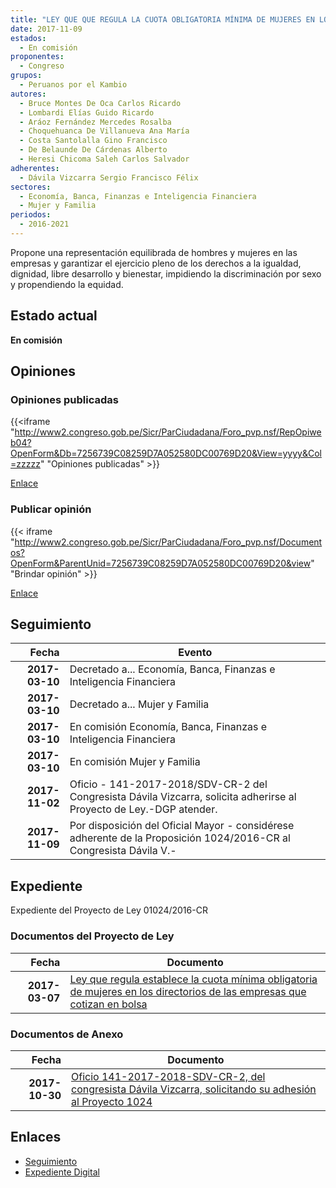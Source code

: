 ```yaml
---
title: "LEY QUE QUE REGULA LA CUOTA OBLIGATORIA MÍNIMA DE MUJERES EN LOS DIRECTORIOS DE LAS EMPRESAS QUE COTIZAN EN LA BOLSA"
date: 2017-11-09
estados: 
  - En comisión
proponentes: 
  - Congreso
grupos: 
  - Peruanos por el Kambio
autores: 
  - Bruce Montes De Oca Carlos Ricardo
  - Lombardi Elías Guido Ricardo
  - Aráoz Fernández Mercedes Rosalba
  - Choquehuanca De Villanueva Ana María
  - Costa Santolalla Gino Francisco
  - De Belaunde De Cárdenas Alberto
  - Heresi Chicoma Saleh Carlos Salvador
adherentes: 
  - Dávila Vizcarra Sergio Francisco Félix
sectores: 
  - Economía, Banca, Finanzas e Inteligencia Financiera
  - Mujer y Familia
periodos: 
  - 2016-2021
---
```


Propone una representación equilibrada de hombres y mujeres en las empresas y garantizar el ejercicio pleno de los derechos a la igualdad, dignidad, libre desarrollo y bienestar, impidiendo la discriminación por sexo y propendiendo la equidad.


## Estado actual

**En comisión**

## Opiniones

### Opiniones publicadas

{{<iframe "http://www2.congreso.gob.pe/Sicr/ParCiudadana/Foro_pvp.nsf/RepOpiweb04?OpenForm&Db=7256739C08259D7A052580DC00769D20&View=yyyy&Col=zzzzz" "Opiniones publicadas" >}}

[Enlace](http://www2.congreso.gob.pe/Sicr/ParCiudadana/Foro_pvp.nsf/RepOpiweb04?OpenForm&Db=7256739C08259D7A052580DC00769D20&View=yyyy&Col=zzzzz)
### Publicar opinión

{{< iframe "http://www2.congreso.gob.pe/Sicr/ParCiudadana/Foro_pvp.nsf/Documentos?OpenForm&ParentUnid=7256739C08259D7A052580DC00769D20&view" "Brindar opinión" >}}

[Enlace](http://www2.congreso.gob.pe/Sicr/ParCiudadana/Foro_pvp.nsf/Documentos?OpenForm&ParentUnid=7256739C08259D7A052580DC00769D20&view)

## Seguimiento

| Fecha | Evento |
|------:|--------|
| **2017-03-10** | Decretado a... Economía, Banca, Finanzas e Inteligencia Financiera|
| **2017-03-10** | Decretado a... Mujer y Familia|
| **2017-03-10** | En comisión Economía, Banca, Finanzas e Inteligencia Financiera|
| **2017-03-10** | En comisión Mujer y Familia|
| **2017-11-02** | Oficio - 141-2017-2018/SDV-CR-2 del Congresista Dávila Vizcarra, solicita adherirse al Proyecto de Ley.-DGP atender.|
| **2017-11-09** | Por disposición del Oficial Mayor - considérese adherente de la Proposición 1024/2016-CR al Congresista Dávila V.-|


## Expediente

Expediente del Proyecto de Ley 01024/2016-CR


### Documentos del Proyecto de Ley

| Fecha | Documento |
|------:|--------|
| **2017-03-07** | [Ley que regula establece la cuota mínima obligatoria de mujeres en los directorios de las empresas que cotizan en bolsa](http://www.leyes.congreso.gob.pe/Documentos/2016_2021/Proyectos_de_Ley_y_de_Resoluciones_Legislativas/PL0102420170307.pdf) |

### Documentos de Anexo

| Fecha | Documento |
|------:|--------|
| **2017-10-30** | [Oficio 141-2017-2018-SDV-CR-2, del congresista Dávila Vizcarra, solicitando su adhesión al Proyecto 1024](http://www.leyes.congreso.gob.pe/Documentos/2016_2021/ADLP/Diario_Debates/30529_DD.pdf) |

## Enlaces 

- [Seguimiento](http://www2.congreso.gob.pe/Sicr/TraDocEstProc/CLProLey2016.nsf/f7fff46988ca05b1052578e100829cc7/21beda7a7771c73b052580dc0076f7aa?OpenDocument)
- [Expediente Digital](http://www2.congreso.gob.pehttp://www2.congreso.gob.pe/Sicr/TraDocEstProc/CLProLey2016.nsf/f7fff46988ca05b1052578e100829cc7/21beda7a7771c73b052580dc0076f7aa?OpenDocument&Click=05257FB7005EB655.eb71d0cf91d8294e05256cdf006b5706/$Body/0.1C6C)
